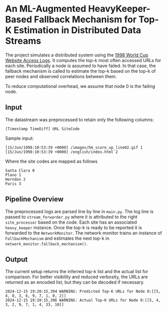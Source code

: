 # An ML-Augmented HeavyKeeper-Based Fallback Mechanism for Top-K Estimation in Distributed Data Streams

The project simulates a distributed system using the [1998 World Cup Website Access Logs](). It computes the top-k most 
often accessed URLs for each site. Periodically a node is assumed to have failed. In that case, the fallback mechanism 
is called to estimate the top-k based on the top-k of peer nodes and observed correlations between them. 

To reduce computational overhead, we assume that node 0 is the failing node.

## Input
The datastream was preprocessed to retain only the following columns:
```
[Timestamp TimeDiff] URL SiteCode
```
Sample input:
```
[15/Jun/1998:10:53:39 +0000] /images/hm_score_up_line02.gif 1
[15/Jun/1998:10:53:39 +0000] /english/index.html 2
```
Where the site codes are mapped as follows

    Santa Clara 0
    Plano 1
    Herndon 2
    Paris 3

## Pipeline Overview 
The preprocessed logs are parsed line by line in `main.py`. The log line is passed to `stream_forwarder.py` 
where it is attributed to the right `site_processor` based on the code. Each site has an associated `heavy_keeper` instance. 
Once the top-k is ready to be reported it is forwarded to the `NetworkMonitor`. The network monitor trains an instance of 
`FallbackMechanism` and estimates the next top-k in `network_monitor.fallback_mechanism()`. 

## Output
The current setup returns the inferred top-k list and the actual list for comparison. For better visibility and reduced verbosity,
the URLs are returned as an encoded list, but they can be decoded if necessary. 

```
2024-12-15 19:20:15,394 WARNING: Predicted Top-K URLs for Node 0:[[5, 4, 8, 3, 6, 9, 7, 1, 0, 2]]
2024-12-15 19:20:15,396 WARNING: Actual Top-K URLs for Node 0:[[5, 4, 3, 2, 9, 7, 1, 4, 33, 10]]
```

